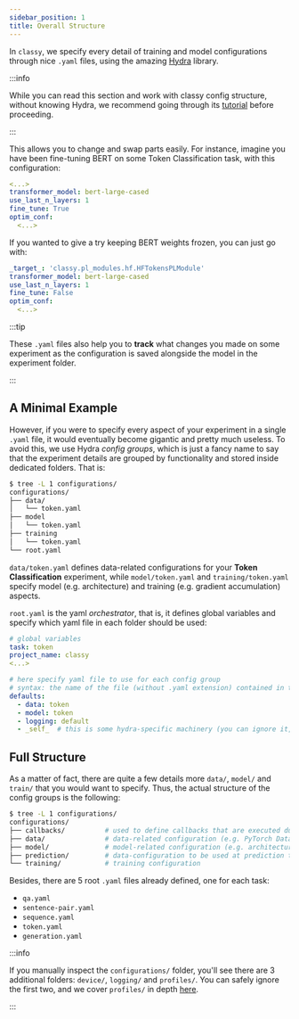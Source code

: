```yaml
---
sidebar_position: 1
title: Overall Structure
---
```


In `classy`, we specify every detail of training and model configurations through nice `.yaml` files,
using the amazing [Hydra](https://hydra.cc/) library. 

:::info 

While you can read this section and work with classy config structure, without knowing Hydra, we recommend
going through its [tutorial](https://hydra.cc/docs/tutorials/intro) before proceeding.

:::

This allows you to change and swap parts easily. For instance, imagine you have been fine-tuning BERT on some Token 
Classification task, with this configuration:

```yaml
<...>
transformer_model: bert-large-cased
use_last_n_layers: 1
fine_tune: True
optim_conf:
  <...>
```

If you wanted to give a try keeping BERT weights frozen, you can just go with:

```yaml
_target_: 'classy.pl_modules.hf.HFTokensPLModule'
transformer_model: bert-large-cased
use_last_n_layers: 1
fine_tune: False
optim_conf:
  <...>
```

:::tip

These `.yaml` files also help you to **track** what changes you made on some experiment as the configuration is saved alongside
the model in the experiment folder.

:::

## A Minimal Example

However, if you were to specify every aspect of your experiment in a single `.yaml` file, it would eventually become gigantic
and pretty much useless. To avoid this, we use Hydra *config groups*, which is just a fancy name to say that the 
experiment details are grouped by functionality and stored inside dedicated folders. That is:

```bash
$ tree -L 1 configurations/
configurations/
├── data/
│   └── token.yaml
├── model
│   └── token.yaml
├── training
│   └── token.yaml
└── root.yaml
```

`data/token.yaml` defines data-related configurations for your **Token Classification** experiment, while `model/token.yaml` and
`training/token.yaml` specify model (e.g. architecture) and training (e.g. gradient accumulation) aspects.

`root.yaml` is the yaml *orchestrator*, that is, it defines global variables and specify which yaml file in each folder
should be used:

```yaml title=root.yaml
# global variables
task: token
project_name: classy
<...>

# here specify yaml file to use for each config group
# syntax: the name of the file (without .yaml extension) contained in the corresponding folder
defaults:
  - data: token
  - model: token
  - logging: default
  - _self_  # this is some hydra-specific machinery (you can ignore it, but leave it at the end of the defaults list)
```

## Full Structure

As a matter of fact, there are quite a few details more `data/`, `model/` and `train/` that you would want to specify.
Thus, the actual structure of the config groups is the following:

```bash
$ tree -L 1 configurations/
configurations/
├── callbacks/          # used to define callbacks that are executed during training (at precise steps, like every end of validation)
├── data/               # data-related configuration (e.g. PyTorch Dataset)
├── model/              # model-related configuration (e.g. architecture)
├── prediction/         # data-configuration to be used at prediction time
└── training/           # training configuration
```

Besides, there are 5 root `.yaml` files already defined, one for each task:
* `qa.yaml`
* `sentence-pair.yaml`
* `sequence.yaml`
* `token.yaml`
* `generation.yaml`

:::info

If you manually inspect the `configurations/` folder, you'll see there are 3 additional folders: `device/`, `logging/` and
`profiles/`. You can safely ignore the first two, and we cover `profiles/` in depth [here](/docs/getting-started/customizing-things/changing-profile).

:::
